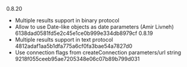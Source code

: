 0.8.20
  - Multiple results support in binary protocol
  - Allow to use Date-like objects as date parameters (Amir Livneh)    6138dad0581fd5e2c45e1ce0b999e334db8979cf
0.8.19
  - Multiple results support in text protocol                          4812adaf1aa5b1dfa775a6cf0fa3bae54a7827d0
  - Use connection flags from createConnection parameters/url string   9218f055ceeb95ae7205348e06c07b89b799d031
